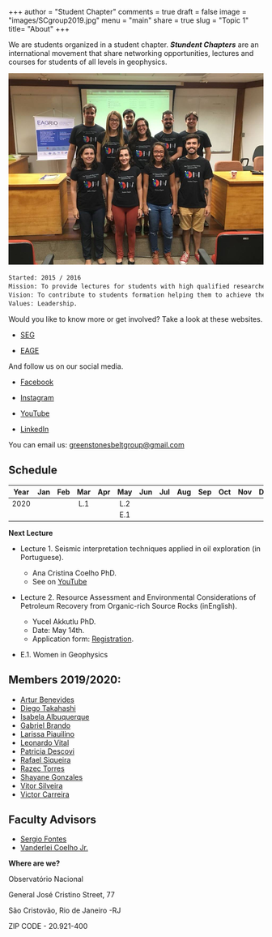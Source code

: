 +++
author = "Student Chapter"
comments = true
draft = false
image = "images/SCgroup2019.jpg"
menu = "main"
share = true
slug = "Topic 1"
title= "About"
+++

We are students organized in a student chapter. ***Stundent Chapters*** are an international movement that share networking opportunities, lectures and courses for students of all levels in geophysics. 

![The National Observatory Green Stone Belt](images/SCgroup2019.jpg)

```bash
Started: 2015 / 2016
Mission: To provide lectures for students with high qualified researchers and professionals among all fields of geophysics.
Vision: To contribute to students formation helping them to achieve their professional goals. 
Values: Leadership. 
```

Would you like to know more or get involved? Take a look at these websites.

* [SEG](https://seg.org/Education/Student-Early-Career/Student-Chapters/Student-Chapter-Details)

* [EAGE](https://www.eage.org/en/about-eage/local-chapters)

And follow us on our social media.

* [Facebook](https://www.facebook.com/ONcapituloestudantil/?eid=ARADDmvXWpfzlAz8fuinnxkbqLosZyMj8Ev9vGS1p1r_GXLO6SSjefbD0Vyy7BIiTj6v8iP_nzBIISIg)

* [Instagram](https://instagram.com/oncapituloestudantil?igshid=4utqmi98fmsf)

* [YouTube](https://www.youtube.com/channel/UCMMoLqi2N2NDKXP9b-nkjFw)

* [LinkedIn](https://www.linkedin.com/in/oncapituloestudantil)


You can email us: greenstonesbeltgroup@gmail.com


## Schedule

Year      | Jan   |   Feb|   Mar|   Apr|   May|   Jun|  Jul|   Aug|   Sep|   Oct|   Nov| Dec
----------|:-----:|:----:|:----:|:----:|:----:|:----:|:---:|:----:|:----:|:----:|:----:|:----:
2020      |       |      |L.1   |      | L.2  |      |     |      |      |      |      |
	      |       |      |      |      | E.1  |      |     |      |      |      |      |


**Next Lecture**

* Lecture 1. Seismic interpretation techniques applied in oil exploration (in Portuguese).
	* Ana Cristina Coelho PhD.
	* See on [YouTube](https://www.youtube.com/watch?v=fmeP00DsJsc)

* Lecture 2. Resource Assessment and Environmental Considerations of Petroleum Recovery from Organic-rich Source Rocks (inEnglish).
	* Yucel Akkutlu PhD.
	* Date: May 14th.
	* Application form: [Registration](https://forms.gle/jEfpiGuxD68wrHk1A). 

* E.1. Women in Geophysics


## Members 2019/2020:

* [Artur Benevides](http://lattes.cnpq.br/7097271152547438)
* [Diego Takahashi](http://lattes.cnpq.br/4939493474727725)
* [Isabela Albuquerque](http://lattes.cnpq.br/3423492683662305)
* [Gabriel Brando](http://lattes.cnpq.br/3219086310209514)
* [Larissa Piauilino](http://lattes.cnpq.br/8427378352823905)
* [Leonardo Vital](http://lattes.cnpq.br/3155435296388448)
* [Patricia Descovi](http://lattes.cnpq.br/5236383391725164)
* [Rafael Siqueira](http://lattes.cnpq.br/8772038626062115)
* [Razec Torres](http://lattes.cnpq.br/6070226133252234)
* [Shayane Gonzales](http://lattes.cnpq.br/5954916221599872)
* [Vitor Silveira](http://lattes.cnpq.br/6212331756825049)
* [Victor Carreira](http://lattes.cnpq.br/9663791782095105)

## Faculty Advisors
* [Sergio Fontes](http://lattes.cnpq.br/8537150955145617)
* [Vanderlei Coelho Jr.](http://lattes.cnpq.br/4332841435949533)

**Where are we?**

Observatório Nacional

General José Cristino Street, 77

São Cristovão, Rio de Janeiro -RJ

ZIP CODE -  20.921-400
